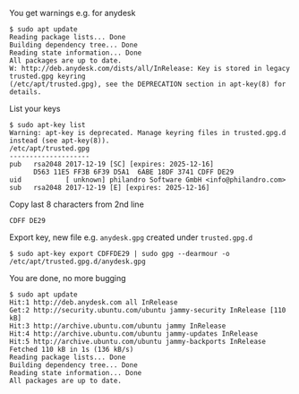 You get warnings e.g. for anydesk
```
$ sudo apt update
Reading package lists... Done
Building dependency tree... Done
Reading state information... Done
All packages are up to date.
W: http://deb.anydesk.com/dists/all/InRelease: Key is stored in legacy trusted.gpg keyring 
(/etc/apt/trusted.gpg), see the DEPRECATION section in apt-key(8) for details.
```
List your keys
```
$ sudo apt-key list
Warning: apt-key is deprecated. Manage keyring files in trusted.gpg.d instead (see apt-key(8)).
/etc/apt/trusted.gpg
--------------------
pub   rsa2048 2017-12-19 [SC] [expires: 2025-12-16]
      D563 11E5 FF3B 6F39 D5A1  6ABE 18DF 3741 CDFF DE29
uid           [ unknown] philandro Software GmbH <info@philandro.com>
sub   rsa2048 2017-12-19 [E] [expires: 2025-12-16]
```

Copy last 8 characters from 2nd line 
```
CDFF DE29
```

Export key, new file e.g. `anydesk.gpg` created under `trusted.gpg.d`
```
$ sudo apt-key export CDFFDE29 | sudo gpg --dearmour -o /etc/apt/trusted.gpg.d/anydesk.gpg
```

You are done, no more bugging
```
$ sudo apt update
Hit:1 http://deb.anydesk.com all InRelease
Get:2 http://security.ubuntu.com/ubuntu jammy-security InRelease [110 kB]
Hit:3 http://archive.ubuntu.com/ubuntu jammy InRelease
Hit:4 http://archive.ubuntu.com/ubuntu jammy-updates InRelease
Hit:5 http://archive.ubuntu.com/ubuntu jammy-backports InRelease
Fetched 110 kB in 1s (136 kB/s)
Reading package lists... Done
Building dependency tree... Done
Reading state information... Done
All packages are up to date.
```
